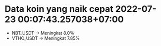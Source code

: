 # Data koin yang naik cepat 2022-07-23 00:07:43.257038+07:00

* NBT_USDT -> Meningkat 8.0%
* VTHO_USDT -> Meningkat 7.85%
